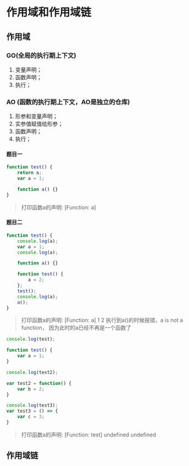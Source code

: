 # 作用域和作用域链

## 作用域
### GO(全局的执行期上下文)
1. 变量声明；
2. 函数声明；
3. 执行；

### AO (函数的执行期上下文，AO是独立的仓库)
1. 形参和变量声明；
2. 实参值赋值给形参；
3. 函数声明；
4. 执行；

#### 题目一
```javascript
function test() {
    return a;
    var a = 1;

    function a() {}
}
```

> 打印函数a的声明: [Function: a]

#### 题目二
```javascript
function test() {
    console.log(a);
    var a = 1;
    console.log(a);

    function a() {}

    function test() {
        a = 2;
    };
    test();
    console.log(a);
    a();
}

```
> 打印函数a的声明: [Function: a]
> 1
> 2
> 执行到a()的时候报错，a is not a function， 因为此时的a已经不再是一个函数了

```javascript
console.log(test);

function test() {
    var a = 1;
}

console.log(test2);

var test2 = function() {
    var b = 2;
}

console.log(test3);
var test3 = () => {
    var c = 3;
}
```
> 打印函数a的声明: [Function: test]
> undefined
> undefined


## 作用域链

